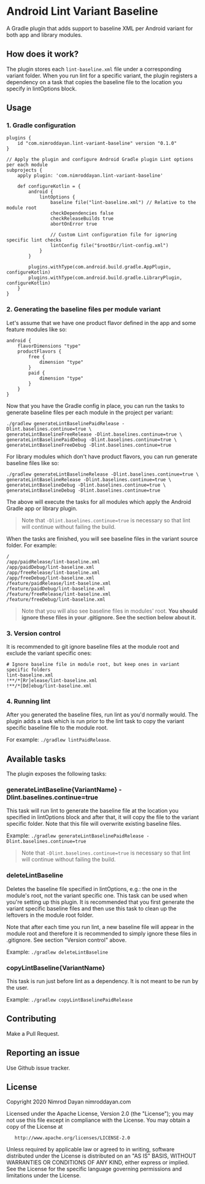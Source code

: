 # Android Lint Variant Baseline

A Gradle plugin that adds support to baseline XML per Android variant for both app and library modules.

## How does it work?

The plugin stores each `lint-baseline.xml` file under a corresponding variant folder. When you run lint for a specific
variant, the plugin registers a dependency on a task that copies the baseline file to the location you specify in 
lintOptions block.

## Usage

### 1. Gradle configuration

```Gradle
plugins {
    id "com.nimroddayan.lint-variant-baseline" version "0.1.0"
}

// Apply the plugin and configure Android Gradle plugin Lint options per each module
subprojects {
    apply plugin: 'com.nimroddayan.lint-variant-baseline'

    def configureKotlin = {
        android {
            lintOptions {
                baseline file("lint-baseline.xml") // Relative to the module root
                checkDependencies false
                checkReleaseBuilds true
                abortOnError true
        
                // Custom Lint configuration file for ignoring specific lint checks
                lintConfig file("$rootDir/lint-config.xml")
            }
        }
        
        plugins.withType(com.android.build.gradle.AppPlugin, configureKotlin)
        plugins.withType(com.android.build.gradle.LibraryPlugin, configureKotlin)
    }
}

``` 

### 2. Generating the baseline files per module variant

Let's assume that we have one product flavor defined in the app and some feature modules like so:

```
android {
    flavorDimensions "type"
    productFlavors {
        free {
            dimension "type"
        }
        paid {
            dimension "type"
        }
    }
}
```

Now that you have the Gradle config in place, you can run the tasks to generate baseline files per each module
 in the project per variant:

```
./gradlew generateLintBaselinePaidRelease -Dlint.baselines.continue=true \
generateLintBaselineFreeRelease -Dlint.baselines.continue=true \
generateLintBaselinePaidDebug -Dlint.baselines.continue=true \
generateLintBaselineFreeDebug -Dlint.baselines.continue=true
```

For library modules which don't have product flavors, you can run generate baseline files like so:

```
./gradlew generateLintBaselineRelease -Dlint.baselines.continue=true \
generateLintBaselineRelease -Dlint.baselines.continue=true \
generateLintBaselineDebug -Dlint.baselines.continue=true \
generateLintBaselineDebug -Dlint.baselines.continue=true
```

The above will execute the tasks for all modules which apply the Android Gradle app or library plugin.
 
>Note that `-Dlint.baselines.continue=true` is necessary so that lint will continue without failing the build.

When the tasks are finished, you will see baseline files in the variant source folder. For example:

```
/
/app/paidRelease/lint-baseline.xml
/app/paidDebug/lint-baseline.xml
/app/freeRelease/lint-baseline.xml
/app/freeDebug/lint-baseline.xml
/feature/paidRelease/lint-baseline.xml
/feature/paidDebug/lint-baseline.xml
/feature/freeRelease/lint-baseline.xml
/feature/freeDebug/lint-baseline.xml
```

>Note that you will also see baseline files in modules' root. **You
should ignore these files in your .gitignore. See the section below about it.**

### 3. Version control

It is recommended to git ignore baseline files at the module root and exclude the variant specific ones:

```
# Ignore baseline file in module root, but keep ones in variant specific folders
lint-baseline.xml
!**/*[Rr]elease/lint-baseline.xml
!**/*[Dd]ebug/lint-baseline.xml

``` 

### 4. Running lint

After you generated the baseline files, run lint as you'd normally would. The plugin adds a task which is run prior to the
lint task to copy the variant specific baseline file to the module root.

For example: `./gradlew lintPaidRelease`.

## Available tasks

The plugin exposes the following tasks:

### generateLintBaseline{VariantName} -Dlint.baselines.continue=true

This task will run lint to generate the baseline file at the location you specified in lintOptions block and after that,
it will copy the file to the variant specific folder. Note that this file will overwrite existing baseline files.

Example: `./gradlew generateLintBaselinePaidRelease -Dlint.baselines.continue=true`

>Note that `-Dlint.baselines.continue=true` is necessary so that lint will continue without failing the build.

### deleteLintBaseline

Deletes the baseline file specified in lintOptions, e.g.: the one in the module's root, not the variant
specific one. This task can be used when you're setting up this plugin. It is recommended that you first generate
the variant specific baseline files and then use this task to clean up the leftovers in the module root folder.

Note that after each time you run lint, a new baseline file will appear in the module root and therefore it is
recommended to simply ignore these files in .gitignore. See section "Version control" above.

Example: `./gradlew deleteLintBaseline`

### copyLintBaseline{VariantName}

This task is run just before lint<VariantName> as a dependency. It is not meant to be run by the user.

Example: `./gradlew copyLintBaselinePaidRelease`

## Contributing

Make a Pull Request.

## Reporting an issue

Use Github issue tracker.

## License

Copyright 2020 Nimrod Dayan nimroddayan.com

   Licensed under the Apache License, Version 2.0 (the "License");
   you may not use this file except in compliance with the License.
   You may obtain a copy of the License at

       http://www.apache.org/licenses/LICENSE-2.0

   Unless required by applicable law or agreed to in writing, software
   distributed under the License is distributed on an "AS IS" BASIS,
   WITHOUT WARRANTIES OR CONDITIONS OF ANY KIND, either express or implied.
   See the License for the specific language governing permissions and
   limitations under the License.

